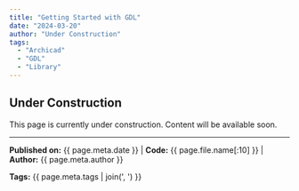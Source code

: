```yaml
---
title: "Getting Started with GDL"
date: "2024-03-20"
author: "Under Construction"
tags:
  - "Archicad"
  - "GDL"
  - "Library"
---
```


## Under Construction

This page is currently under construction. Content will be available soon.

---
**Published on:** {{ page.meta.date }} | **Code:** {{ page.file.name[:10] }}  | **Author:** {{ page.meta.author }}

**Tags:** {{ page.meta.tags | join(', ') }}
